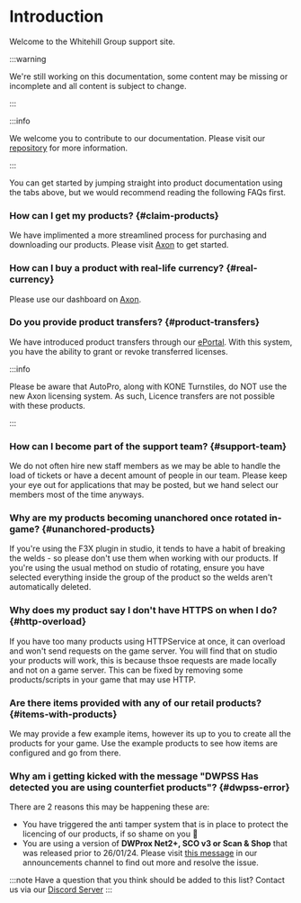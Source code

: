 # Introduction
Welcome to the Whitehill Group support site.

:::warning

We're still working on this documentation, some content may be missing or incomplete and all content is subject to change.

:::

:::info

We welcome you to contribute to our documentation. Please visit our [repository](https://www.github.com/WhitehillGroup/docs) for more information.

:::

You can get started by jumping straight into product documentation using the tabs above, but we would recommend reading the following FAQs first.

### How can I get my products? {#claim-products}
We have implimented a more streamlined process for purchasing and downloading our products. Please visit [Axon](https://axon.whitehill.club) to get started.

### How can I buy a product with real-life currency? {#real-currency}
Please use our dashboard on [Axon](https://axon.whitehill.club).

### Do you provide product transfers? {#product-transfers}
We have introduced product transfers through our [ePortal](https://www.roblox.com/games/13188104119/Whitehill-ePortal). With this system, you have the ability to grant or revoke transferred licenses.

:::info

Please be aware that AutoPro, along with KONE Turnstiles, do NOT use the new Axon licensing system. As such, Licence transfers are not possible with these products.

:::

### How can I become part of the support team? {#support-team}
We do not often hire new staff members as we may be able to handle the load of tickets or have a decent amount of people in our team. Please keep your eye out for applications that may be posted, but we hand select our members most of the time anyways.

### Why are my products becoming unanchored once rotated in-game? {#unanchored-products}
If you're using the F3X plugin in studio, it tends to have a habit of breaking the welds - so please don't use them when working with our products. If you're using the usual method on studio of rotating, ensure you have selected everything inside the group of the product so the welds aren't automatically deleted.

### Why does my product say I don't have HTTPS on when I do? {#http-overload}
If you have too many products using HTTPService at once, it can overload and won't send requests on the game server. You will find that on studio your products will work, this is because thsoe requests are made locally and not on a game server. This can be fixed by removing some products/scripts in your game that may use HTTP.

### Are there items provided with any of our retail products? {#items-with-products}
We may provide a few example items, however its up to you to create all the products for your game. Use the example products to see how items are configured and go from there.

### Why am i getting kicked with the message "DWPSS Has detected you are using counterfiet products"? {#dwpss-error}
There are 2 reasons this may be happening these are:
- You have triggered the anti tamper system that is in place to protect the licencing of our products, if so shame on you 🤨
- You are using a version of <b>DWProx Net2+, SCO v3 or Scan & Shop</b> that was released prior to 26/01/24. Please visit [this message](https://discord.com/channels/616745092279173151/1169430086500491375/1200237894430892072) in our announcements channel to find out more and resolve the issue. 


:::note
Have a question that you think should be added to this list? Contact us via our [Discord Server](https://whitehill.club/discord/)
:::
